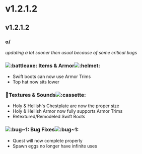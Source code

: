 # v1.2.1.2

## v1.2.1.2

### o/

_updating a lot sooner then usual because of some critical bugs_

### <img src="https://cdn.discordapp.com/emojis/1256321695808098417.webp?size=56&#x26;quality=lossless" alt=":battleaxe:" data-size="line"> **Items & Armor**<img src="https://cdn.discordapp.com/emojis/1256357335530471548.webp?size=56&#x26;quality=lossless" alt=":helmet:" data-size="line">

* Swift boots can now use Armor Trims
* Top hat now sits lower

### :art:**Textures & Sounds**﻿﻿<img src="https://cdn.discordapp.com/emojis/1256320846692093982.webp?size=56&#x26;quality=lossless" alt=":cassette:" data-size="line">

* Holy & Hellish's Chestplate are now the proper size
* Holy & Hellish Armor now fully supports Armor Trims
* Retextured/Remodeled Swift Boots

### ﻿<img src="https://cdn.discordapp.com/emojis/1256350899933151273.webp?size=56&#x26;quality=lossless" alt=":bug~1:" data-size="line">﻿ **Bug Fixes**<img src="https://cdn.discordapp.com/emojis/1256350899933151273.webp?size=56&#x26;quality=lossless" alt=":bug~1:" data-size="line">﻿﻿

* Quest will now complete properly
* Spawn eggs no longer have infinite uses
